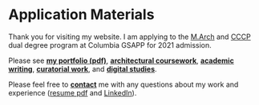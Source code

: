# Application Materials

Thank you for visiting my website. I am applying to the [M.Arch](https://www.arch.columbia.edu/programs/1-master-of-architecture) and [CCCP](https://www.arch.columbia.edu/programs/4-m-s-critical-curatorial-conceptual-practices) dual degree program at Columbia GSAPP for 2021 admission. 

Please see [**my portfolio (pdf)**](/https://drive.google.com/file/d/17HdrL28TeRnx9n-2B7nJMyZWIV-1UDYt/view?usp=sharing), [**architectural coursework**](/architecture), [**academic writing**](/writing), [**curatorial work**](/curatorial-work), and [**digital studies**](/studies).


Please feel free to [**contact**](/contact) me with any questions about my work and experience ([resume pdf](/resume.pdf) and [LinkedIn](https://www.linkedin.com/in/duncan-tomlin-6342b05b/)).

